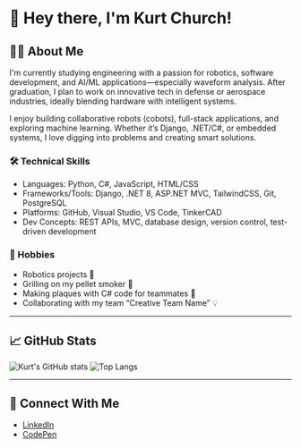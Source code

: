 # 👋 Hey there, I'm Kurt Church!

## 👨‍💻 About Me

I'm currently studying engineering with a passion for robotics, software development, and AI/ML applications—especially waveform analysis. After graduation, I plan to work on innovative tech in defense or aerospace industries, ideally blending hardware with intelligent systems.

I enjoy building collaborative robots (cobots), full-stack applications, and exploring machine learning. Whether it’s Django, .NET/C#, or embedded systems, I love digging into problems and creating smart solutions.

### 🛠️ Technical Skills
- Languages: Python, C#, JavaScript, HTML/CSS
- Frameworks/Tools: Django, .NET 8, ASP.NET MVC, TailwindCSS, Git, PostgreSQL
- Platforms: GitHub, Visual Studio, VS Code, TinkerCAD
- Dev Concepts: REST APIs, MVC, database design, version control, test-driven development

### 🎯 Hobbies
- Robotics projects 🤖  
- Grilling on my pellet smoker 🍖  
- Making plaques with C# code for teammates 🎁  
- Collaborating with my team “Creative Team Name” 💡  

---

## 📈 GitHub Stats

<!-- GitHub stats widget -->
![Kurt's GitHub stats](https://github-readme-stats.vercel.app/api?username=kchurc10&show_icons=true&theme=tokyonight)
![Top Langs](https://github-readme-stats.vercel.app/api/top-langs/?username=kchurc10&layout=compact&theme=tokyonight)

---

## 🔗 Connect With Me

- [LinkedIn]()
- [CodePen]()

